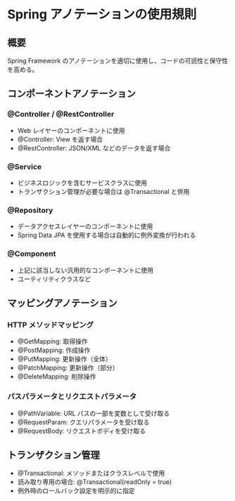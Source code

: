# Spring アノテーションの使用規則

## 概要
Spring Framework のアノテーションを適切に使用し、コードの可読性と保守性を高める。

## コンポーネントアノテーション

### @Controller / @RestController
- Web レイヤーのコンポーネントに使用
- @Controller: View を返す場合
- @RestController: JSON/XML などのデータを返す場合

### @Service
- ビジネスロジックを含むサービスクラスに使用
- トランザクション管理が必要な場合は @Transactional と併用

### @Repository
- データアクセスレイヤーのコンポーネントに使用
- Spring Data JPA を使用する場合は自動的に例外変換が行われる

### @Component
- 上記に該当しない汎用的なコンポーネントに使用
- ユーティリティクラスなど

## マッピングアノテーション

### HTTP メソッドマッピング
- @GetMapping: 取得操作
- @PostMapping: 作成操作
- @PutMapping: 更新操作（全体）
- @PatchMapping: 更新操作（部分）
- @DeleteMapping: 削除操作

### パスパラメータとリクエストパラメータ
- @PathVariable: URL パスの一部を変数として受け取る
- @RequestParam: クエリパラメータを受け取る
- @RequestBody: リクエストボディを受け取る

## トランザクション管理
- @Transactional: メソッドまたはクラスレベルで使用
- 読み取り専用の場合: @Transactional(readOnly = true)
- 例外時のロールバック設定を明示的に指定